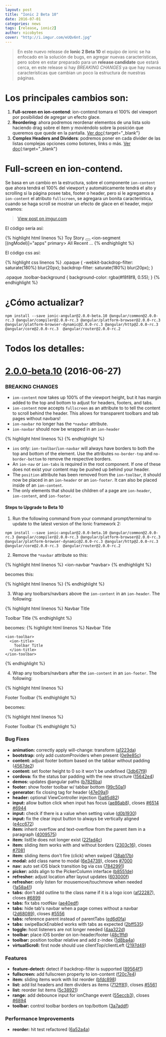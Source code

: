 ```yaml
---
layout: post
title: "Ionic 2 Beta 10"
date: 2016-07-01
categories: news
tags: [release, ionic2]
author: nicobytes
cover: "http://i.imgur.com/eUQv6nt.jpg"
---
```


> En este nuevo release de **Ionic 2 Beta 10** el equipo de ionic se ha enfocado en la solución de bugs, en agregar nuevas características, pero sobre en estar preparado para un **release candidate** que estará cerca, en este release si hay *BREAKING CHANGES* ya que hay nuevas características que cambian un poco la estructura de nuestras páginas.

<amp-img width="1920" height="950" layout="responsive" src="http://i.imgur.com/eUQv6nt.jpg"></amp-img>

# Los principales cambios son:

1. **Full-screen en ion-contend**: ion-contend tomara el 100% del viewport por posibilidad de agregar un efecto glace.
1. **Reordering**:  ahora podremos reordenar elementos de una lista solo haciendo drag sobre el ítem y moviéndolo sobre la posición que queremos que quede en la pantalla. [Ver doc](http://ionicframework.com/docs/v2/api/components/item/ItemReorder/){:target="_blank"}
1. **Complex Headers and Dividers**: podremos poner en cada divider de las listas complejas opciones como botones, links o más. [Ver doc](http://ionicframework.com/docs/v2/api/components/item/Item/){:target="_blank"}

# Full-screen en ion-contend.

Se basa en un cambio en la estructura, sobre el componente `ion-content` que ahora tendrá el 100% del viewport y automáticamente tendrá el alto y scrolling si la página posee tabs, footer o header, pero si le agregamos a `ion-content` el atributo `fullscreen`, se agregara un bonita característica, cuando se haga scroll  se mostrar un efecto de glace en el header, mejor veamos:

<p class="text-center">
<blockquote class="imgur-embed-pub" lang="en" data-id="SnoUFBT" data-context="false"><a href="//imgur.com/SnoUFBT">View post on imgur.com</a></blockquote><script async src="//s.imgur.com/min/embed.js" charset="utf-8"></script>
</p>

El código sería así:

{% highlight html linenos %}
<ion-header class="opaque">
  <ion-navbar no-border-bottom>
    <ion-title>Toy Story</ion-title>
    <ion-buttons right>
      <button>
        <ion-icon name="more"></ion-icon>
      </button>
    </ion-buttons>
  </ion-navbar>
  <ion-toolbar no-border-top>
    <ion-segment [(ngModel)]="apps" primary>
      <ion-segment-button value="all">All</ion-segment-button>
      <ion-segment-button value="favs">Recent</ion-segment-button>
    </ion-segment>
  </ion-toolbar>
</ion-header>
<ion-content fullscreen>
  ...
</ion-content>
{% endhighlight %}

El código css así:

{% highlight css linenos %}
.opaque {
  -webkit-backdrop-filter: saturate(180%) blur(20px);
  backdrop-filter: saturate(180%) blur(20px);
}

.opaque .toolbar-background {
  background-color: rgba(#f8f8f8, 0.55);
}
{% endhighlight %}

# ¿Cómo actualizar?

```
npm install --save ionic-angular@2.0.0-beta.10 @angular/common@2.0.0-rc.3 @angular/compiler@2.0.0-rc.3 @angular/platform-browser@2.0.0-rc.3 @angular/platform-browser-dynamic@2.0.0-rc.3 @angular/http@2.0.0-rc.3 @angular/core@2.0.0-rc.3  @angular/router@2.0.0-rc.2
```

# Todos los detalles:

<a name="2.0.0-beta.10"></a>
# [2.0.0-beta.10](https://github.com/driftyco/ionic/compare/v2.0.0-beta.9...v2.0.0-beta.10) (2016-06-27)

### BREAKING CHANGES

- `ion-content` now takes up 100% of the viewport height, but it has margin added to the top and bottom to adjust for headers, footers, and tabs.
- `ion-content` now accepts `fullscreen` as an attribute to to tell the content to scroll behind the header. This allows for transparent toolbars and tab pages without navbars!
- `ion-navbar` no longer has the `*navbar` attribute.
- `ion-navbar` should now be wrapped in an `ion-header`

 {% highlight html linenos %}
  <ion-header>
    <ion-navbar></ion-navbar>
  </ion-header>
 {% endhighlight %}

- `ios` only: `ion-toolbar`/`ion-navbar` will always have borders to both the top and bottom of the element. Use the attributes `no-border-top` and `no-border-bottom` to remove the respective borders.
- An `ion-nav` or `ion-tabs` is required in the root component. If one of these does not exist your content may be pushed up behind your header.
- The `position` attribute has been removed from the `ion-toolbar`, it should now be placed in an `ion-header` or an `ion-footer`. It can also be placed inside of an `ion-content`.
- The only elements that should be children of a page are `ion-header`, `ion-content`, and `ion-footer`.


#### Steps to Upgrade to Beta 10

1. Run the following command from your command prompt/terminal to update to the latest version of the Ionic framework 2:

```
npm install --save ionic-angular@2.0.0-beta.10 @angular/common@2.0.0-rc.3 @angular/compiler@2.0.0-rc.3 @angular/platform-browser@2.0.0-rc.3 @angular/platform-browser-dynamic@2.0.0-rc.3 @angular/http@2.0.0-rc.3 @angular/core@2.0.0-rc.3  @angular/router@2.0.0-rc.2
```

2. Remove the `*navbar` attribute so this:

{% highlight html linenos %}
<ion-navbar *navbar>
{% endhighlight %}

  becomes this:

{% highlight html linenos %}
<ion-navbar>
{% endhighlight %}

3. Wrap any toolbars/navbars above the `ion-content` in an `ion-header`. The following:

{% highlight html linenos %}
  <ion-navbar>
    <ion-title>
      Navbar Title
    </ion-title>
  </ion-navbar>

  <ion-toolbar>
    <ion-title>
      Toolbar Title
    </ion-title>
  </ion-toolbar>

  <ion-content>

  </ion-content>
{% endhighlight %}

  becomes:
{% highlight html linenos %}
  <ion-header>
    <ion-navbar>
      <ion-title>
        Navbar Title
      </ion-title>
    </ion-navbar>

    <ion-toolbar>
      <ion-title>
        Toolbar Title
      </ion-title>
    </ion-toolbar>
  </ion-header>

  <ion-content>

  </ion-content>
{% endhighlight %}

4. Wrap any toolbars/navbars after the `ion-content` in an `ion-footer`. The following:

{% highlight html linenos %}
  <ion-content>

  </ion-content>

  <ion-toolbar position="bottom">
    <ion-title>Footer Toolbar</ion-title>
  </ion-toolbar>
{% endhighlight %}

  becomes:

{% highlight html linenos %}
  <ion-content>

  </ion-content>

  <ion-footer>
    <ion-toolbar>
      <ion-title>Footer Toolbar</ion-title>
    </ion-toolbar>
  </ion-footer>
{% endhighlight %}


### Bug Fixes

* **animation:** correctly apply will-change: transform ([a1223da](https://github.com/driftyco/ionic/commit/a1223da))
* **bootstrap:** only add customProviders when present ([0e9e85c](https://github.com/driftyco/ionic/commit/0e9e85c))
* **content:** adjust footer bottom based on the tabbar without padding ([4567de2](https://github.com/driftyco/ionic/commit/4567de2))
* **content:** set footer height to 0 so it won't be undefined ([3db67f9](https://github.com/driftyco/ionic/commit/3db67f9))
* **cordova:** fix the status bar padding with the new structure ([15642e4](https://github.com/driftyco/ionic/commit/15642e4))
* **demos:** updates @angular paths ([b7826ba](https://github.com/driftyco/ionic/commit/b7826ba))
* **footer:** show footer toolbar w/ tabbar bottom ([99c50a1](https://github.com/driftyco/ionic/commit/99c50a1))
* **generator:** fix closing tag for header ([47e09a1](https://github.com/driftyco/ionic/commit/47e09a1))
* **header:** optional ViewController injection ([5a85d82](https://github.com/driftyco/ionic/commit/5a85d82))
* **input:** allow button click when input has focus ([ae86ab8](https://github.com/driftyco/ionic/commit/ae86ab8)), closes [#6514](https://github.com/driftyco/ionic/issues/6514) [#6944](https://github.com/driftyco/ionic/issues/6944)
* **input:** check if there is a value when setting value ([d0b1930](https://github.com/driftyco/ionic/commit/d0b1930))
* **input:** fix the clear input button to always be vertically aligned ([e4cc672](https://github.com/driftyco/ionic/commit/e4cc672))
* **item:** inherit overflow and text-overflow from the parent item in a paragraph ([4009575](https://github.com/driftyco/ionic/commit/4009575))
* **item:** listEle does not longer exist ([22fad4c](https://github.com/driftyco/ionic/commit/22fad4c))
* **item:** sliding item works with and without borders ([2303c16](https://github.com/driftyco/ionic/commit/2303c16)), closes [#7081](https://github.com/driftyco/ionic/issues/7081)
* **item:** sliding items don't fire (click) when swiped ([38ab17b](https://github.com/driftyco/ionic/commit/38ab17b))
* **modal:** add class name to modal ([6e34739](https://github.com/driftyco/ionic/commit/6e34739)), closes [#7000](https://github.com/driftyco/ionic/issues/7000)
* **nav:** auto set iOS black transition bg via css ([7842991](https://github.com/driftyco/ionic/commit/7842991))
* **picker:** adds align to the PickerColumn interface ([b8551de](https://github.com/driftyco/ionic/commit/b8551de))
* **refresher:** adjust location after layout updates ([603000f](https://github.com/driftyco/ionic/commit/603000f))
* **refresher:** only listen for mousemove/touchmove when needed ([1a58a41](https://github.com/driftyco/ionic/commit/1a58a41))
* **tabs:** don't add outline to the class name if it is a logo icon ([af22287](https://github.com/driftyco/ionic/commit/af22287)), closes [#6899](https://github.com/driftyco/ionic/issues/6899)
* **tabs:** fix tabs rootNav ([ae40edf](https://github.com/driftyco/ionic/commit/ae40edf))
* **tabs:** hide tab's navbar when a page comes without a navbar ([2d68089](https://github.com/driftyco/ionic/commit/2d68089)), closes [#5556](https://github.com/driftyco/ionic/issues/5556)
* **tabs:** reference parent instead of parentTabs ([ed6d0fa](https://github.com/driftyco/ionic/commit/ed6d0fa))
* **tabs:** swipeBackEnabled works with tabs as expected ([2bff535](https://github.com/driftyco/ionic/commit/2bff535))
* **toggle:** host listeners are not longer needed ([4aa322d](https://github.com/driftyco/ionic/commit/4aa322d))
* **toolbar:** place iOS border on ion-header/footer ([48c1ffd](https://github.com/driftyco/ionic/commit/48c1ffd))
* **toolbar:** position toolbar relative and add z-index ([1d8ba4a](https://github.com/driftyco/ionic/commit/1d8ba4a))
* **virtualScroll:** first node should use clientTop/clientLeft ([2197d49](https://github.com/driftyco/ionic/commit/2197d49))

### Features

* **feature-detect:** detect if backdrop-filter is supported ([89564f1](https://github.com/driftyco/ionic/commit/89564f1))
* **fullscreen:** add fullscreen property to ion-content ([f20c7e4](https://github.com/driftyco/ionic/commit/f20c7e4))
* **item:** sliding items work with list reorder ([bfdc898](https://github.com/driftyco/ionic/commit/bfdc898))
* **list:** add list headers and item dividers as items ([712ff81](https://github.com/driftyco/ionic/commit/712ff81)), closes [#5561](https://github.com/driftyco/ionic/issues/5561)
* **list:** reorder list items ([5c38921](https://github.com/driftyco/ionic/commit/5c38921))
* **range:** add debounce input for ionChange event ([55eccb3](https://github.com/driftyco/ionic/commit/55eccb3)), closes [#6894](https://github.com/driftyco/ionic/issues/6894)
* **toolbar:** control toolbar borders on top/bottom ([3a7addf](https://github.com/driftyco/ionic/commit/3a7addf))

### Performance Improvements

* **reorder:** hit test refactored ([6a52a4a](https://github.com/driftyco/ionic/commit/6a52a4a))